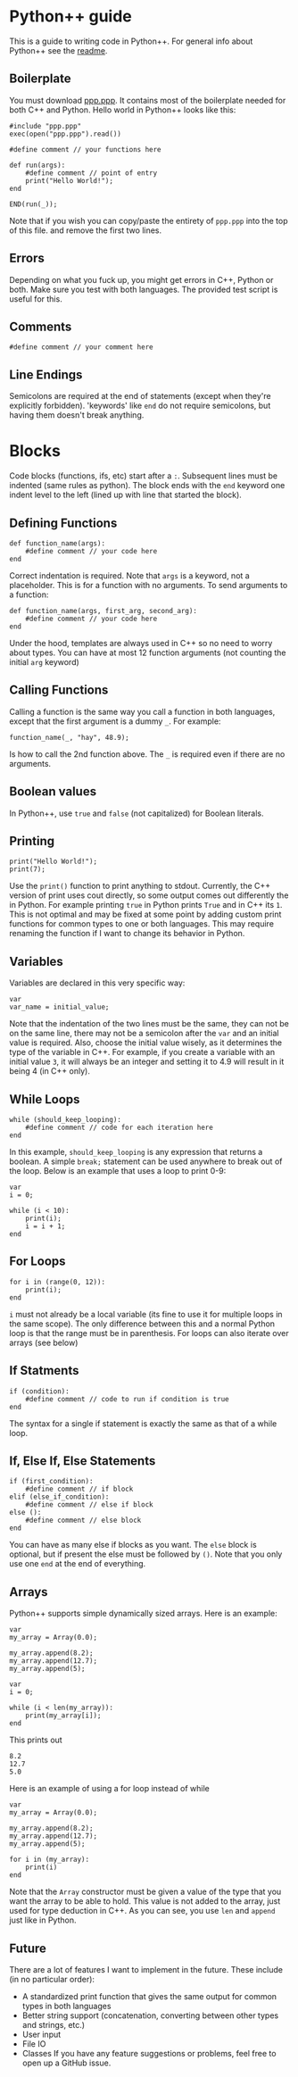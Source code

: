 # Python++ guide

This is a guide to writing code in Python++. For general info about Python++ see the [readme](readme.md).

## Boilerplate

You must download [ppp.ppp](ppp.ppp). It contains most of the boilerplate needed for both C++ and Python. Hello world in Python++ looks like this:
```
#include "ppp.ppp"
exec(open("ppp.ppp").read())

#define comment // your functions here

def run(args):
	#define comment // point of entry
	print("Hello World!");
end

END(run(_));
```
Note that if you wish you can copy/paste the entirety of `ppp.ppp` into the top of this file. and remove the first two lines.

## Errors
Depending on what you fuck up, you might get errors in C++, Python or both. Make sure you test with both languages. The provided test script is useful for this.

## Comments
```
#define comment // your comment here
```

## Line Endings
Semicolons are required at the end of statements (except when they're explicitly forbidden). 'keywords' like `end` do not require semicolons, but having them doesn't break anything.

# Blocks
Code blocks (functions, ifs, etc) start after a `:`. Subsequent lines must be indented (same rules as python). The block ends with the `end` keyword one indent level to the left (lined up with line that started the block).

## Defining Functions
```
def function_name(args):
	#define comment // your code here
end
```
Correct indentation is required. Note that `args` is a keyword, not a placeholder. This is for a function with no arguments. To send arguments to a function:
```
def function_name(args, first_arg, second_arg):
	#define comment // your code here
end
```
Under the hood, templates are always used in C++ so no need to worry about types. You can have at most 12 function arguments (not counting the initial `arg` keyword)

## Calling Functions
Calling a function is the same way you call a function in both languages, except that the first argument is a dummy `_`. For example:
```
function_name(_, "hay", 48.9);
```
Is how to call the 2nd function above. The `_` is required even if there are no arguments.

## Boolean values
In Python++, use `true` and `false` (not capitalized) for Boolean literals.

## Printing
```
print("Hello World!");
print(7);
```
Use the `print()` function to print anything to stdout. Currently, the C++ version of print uses cout directly, so some output comes out differently the in Python. For example printing `true` in Python prints `True` and in C++ its `1`. This is not optimal and may be fixed at some point by adding custom print functions for common types to one or both languages. This may require renaming the function if I want to change its behavior in Python.

## Variables
Variables are declared in this very specific way:
```
var
var_name = initial_value;
```
Note that the indentation of the two lines must be the same, they can not be on the same line, there may not be a semicolon after the `var` and an initial value is required. Also, choose the initial value wisely, as it determines the type of the variable in C++. For example, if you create a variable with an initial value `3`, it will always be an integer and setting it to 4.9 will result in it being 4 (in C++ only).

## While Loops
```
while (should_keep_looping):
	#define comment // code for each iteration here
end
```
In this example, `should_keep_looping` is any expression that returns a boolean. A simple `break;` statement can be used anywhere to break out of the loop. Below is an example that uses a loop to print 0-9:
```
var
i = 0;

while (i < 10):
	print(i);
	i = i + 1;
end
```

## For Loops
```
for i in (range(0, 12)):
	print(i);
end
```
`i` must not already be a local variable (its fine to use it for multiple loops in the same scope). The only difference between this and a normal Python loop is that the range must be in parenthesis. For loops can also iterate over arrays (see below)

## If Statments
```
if (condition):
	#define comment // code to run if condition is true
end
```
The syntax for a single if statement is exactly the same as that of a while loop.

## If, Else If, Else Statements
```
if (first_condition):
	#define comment // if block
elif (else_if_condition):
	#define comment // else if block
else ():
	#define comment // else block 
end
```
You can have as many else if blocks as you want. The `else` block is optional, but if present the else must be followed by `()`. Note that you only use one `end` at the end of everything.

## Arrays
Python++ supports simple dynamically sized arrays. Here is an example:
```
var
my_array = Array(0.0);

my_array.append(8.2);
my_array.append(12.7);
my_array.append(5);

var
i = 0;

while (i < len(my_array)):
	print(my_array[i]);
end
```
This prints out
```
8.2
12.7
5.0
```
Here is an example of using a for loop instead of while
```
var
my_array = Array(0.0);

my_array.append(8.2);
my_array.append(12.7);
my_array.append(5);

for i in (my_array):
	print(i)
end
```
Note that the `Array` constructor must be given a value of the type that you want the array to be able to hold. This value is not added to the array, just used for type deduction in C++. As you can see, you use `len` and `append` just like in Python.

## Future
There are a lot of features I want to implement in the future. These include (in no particular order):
* A standardized print function that gives the same output for common types in both languages
* Better string support (concatenation, converting between other types and strings, etc.)
* User input
* File IO
* Classes
If you have any feature suggestions or problems, feel free to open up a GitHub issue.

